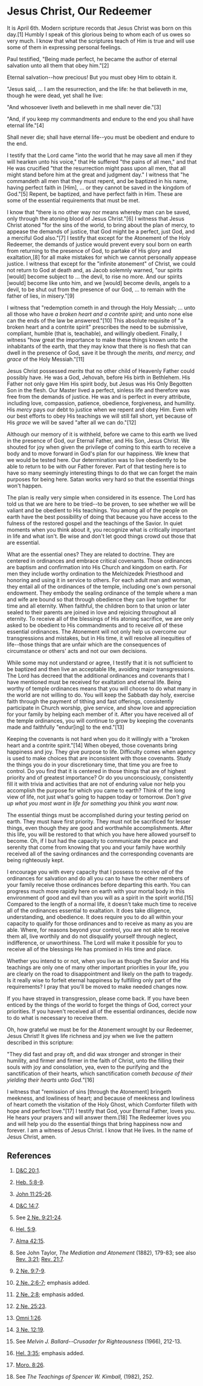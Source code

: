 # Jesus Christ, Our Redeemer

It is April 6th. Modern scripture records that Jesus Christ was born on this
day.[1] Humbly I speak of this glorious being to whom each of us owes so very
much. I know that what the scriptures teach of Him is true and will use some
of them in expressing personal feelings.

Paul testified, "Being made perfect, he became the author of eternal salvation
unto all them that obey him."[2]

Eternal salvation--how precious! But you must obey Him to obtain it.

"Jesus said, ... I am the resurrection, and the life: he that believeth in me,
though he were dead, yet shall he live:

"And whosoever liveth and believeth in me shall never die."[3]

"And, if you keep my commandments and endure to the end you shall have eternal
life."[4]

Shall never die; shall have eternal life--you must be obedient and endure to
the end.

I testify that the Lord came "into the world that he may save all men if they
will hearken unto his voice," that He suffered "the pains of all men," and
that He was crucified "that the resurrection might pass upon all men, that all
might stand before him at the great and judgment day." I witness that "he
commandeth all men that they must repent, and be baptized in his name, having
perfect faith in [Him], ... or they cannot be saved in the kingdom of God."[5]
Repent, be baptized, and have perfect faith in Him. These are some of the
essential requirements that must be met.

I know that "there is no other way nor means whereby man can be saved, only
through the atoning blood of Jesus Christ."[6] I witness that Jesus Christ
atoned "for the sins of the world, to bring about the plan of mercy, to
appease the demands of justice, that God might be a perfect, just God, and a
merciful God also."[7] I testify that except for the Atonement of the Holy
Redeemer, the demands of justice would prevent every soul born on earth from
returning to the presence of God, to partake of His glory and exaltation,[8]
for all make mistakes for which we cannot personally appease justice. I
witness that except for the "infinite atonement" of Christ, we could not
return to God at death and, as Jacob solemnly warned, "our spirits [would]
become subject to ... the devil, to rise no more. And our spirits [would] become
like unto him, and we [would] become devils, angels to a devil, to be shut out
from the presence of our God, ... to remain with the father of lies, in
misery."[9]

I witness that "redemption cometh in and through the Holy Messiah; ... unto all
those who have _a broken heart and a contrite spirit;_ and unto none else can
the ends of the law be answered."[10] This absolute requisite of "a broken
heart and a contrite spirit" prescribes the need to be submissive, compliant,
humble (that is, teachable), and willingly obedient. Finally, I witness "how
great the importance to make these things known unto the inhabitants of the
earth, that they may know that there is no flesh that can dwell in the
presence of God, save it be through the _merits, and mercy, and grace_ of the
Holy Messiah."[11]

Jesus Christ possessed _merits_ that no other child of Heavenly Father could
possibly have. He was a God, Jehovah, before His birth in Bethlehem. His
Father not only gave Him His spirit body, but Jesus was His Only Begotten Son
in the flesh. Our Master lived a perfect, sinless life and therefore was free
from the demands of justice. He was and is perfect in every attribute,
including love, compassion, patience, obedience, forgiveness, and humility.
His _mercy_ pays our debt to justice when we repent and obey Him. Even with
our best efforts to obey His teachings we will still fall short, yet because
of His _grace_ we will be saved "after all we can do."[12]

Although our memory of it is withheld, before we came to this earth we lived
in the presence of God, our Eternal Father, and His Son, Jesus Christ. We
shouted for joy when given the privilege of coming to this earth to receive a
body and to move forward in God's plan for our happiness. We knew that we
would be tested here. Our determination was to live obediently to be able to
return to be with our Father forever. Part of that testing here is to have so
many seemingly interesting things to do that we can forget the main purposes
for being here. Satan works very hard so that the essential things won't
happen.

The plan is really very simple when considered in its essence. The Lord has
told us that we are here to be tried--to be proven, to see whether we will be
valiant and be obedient to His teachings. You among all of the people on earth
have the best possibility of doing that because you have access to the fulness
of the restored gospel and the teachings of the Savior. In quiet moments when
you think about it, you recognize what is critically important in life and
what isn't. Be wise and don't let good things crowd out those that are
essential.

What are the essential ones? They are related to doctrine. They are centered
in ordinances and embrace critical covenants. Those ordinances are baptism and
confirmation into His Church and kingdom on earth. For men they include worthy
ordination to the Melchizedek Priesthood and honoring and using it in service
to others. For each adult man and woman, they entail all of the ordinances of
the temple, including one's own personal endowment. They embody the sealing
ordinance of the temple where a man and wife are bound so that through
obedience they can live together for time and all eternity. When faithful, the
children born to that union or later sealed to their parents are joined in
love and rejoicing throughout all eternity. To receive all of the blessings of
His atoning sacrifice, we are only asked to be obedient to His commandments
and to receive _all_ of these essential ordinances. The Atonement will not
only help us overcome our transgressions and mistakes, but in His time, it
will resolve all inequities of life--those things that are unfair which are
the consequences of circumstance or others' acts and not our own decisions.

While some may not understand or agree, I testify that it is not sufficient to
be baptized and then live an acceptable life, avoiding major transgressions.
The Lord has decreed that the additional ordinances and covenants that I have
mentioned must be received for exaltation and eternal life. Being worthy of
temple ordinances means that you will choose to do what many in the world are
not willing to do. You will keep the Sabbath day holy, exercise faith through
the payment of tithing and fast offerings, consistently participate in Church
worship, give service, and show love and appreciation for your family by
helping each member of it. After you have received all of the temple
ordinances, you will continue to grow by keeping the covenants made and
faithfully "endur[ing] to the end."[13]

Keeping the covenants is not hard when you do it willingly with a "broken
heart and a contrite spirit."[14] When obeyed, those covenants bring happiness
and joy. They give purpose to life. Difficulty comes when agency is used to
make choices that are inconsistent with those covenants. Study the things you
do in your discretionary time, that time you are free to control. Do you find
that it is centered in those things that are of highest priority and of
greatest importance? Or do you unconsciously, consistently fill it with trivia
and activities that are not of enduring value nor help you accomplish the
purpose for which you came to earth? Think of the long view of life, not just
what's going to happen today or tomorrow. _Don't give up what you most want in
life for something you think you want now._

The essential things must be accomplished during your testing period on earth.
They must have first priority. They must not be sacrificed for lesser things,
even though they are good and worthwhile accomplishments. After this life, you
will be restored to that which you have here allowed yourself to become. Oh,
if I but had the capacity to communicate the peace and serenity that come from
knowing that you and your family have worthily received all of the saving
ordinances and the corresponding covenants are being righteously kept.

I encourage you with every capacity that I possess to receive _all_ of the
ordinances for salvation and do all you can to have the other members of your
family receive those ordinances before departing this earth. You can progress
much more rapidly here on earth with your mortal body in this environment of
good and evil than you will as a spirit in the spirit world.[15] Compared to
the length of a normal life, it doesn't take much time to receive all of the
ordinances essential to exaltation. It does take diligence, understanding, and
obedience. It does require you to do all within your capacity to qualify for
those ordinances and to receive as many as you are able. Where, for reasons
beyond your control, you are not able to receive them all, live worthily and
do not disqualify yourself through neglect, indifference, or unworthiness. The
Lord will make it possible for you to receive all of the blessings He has
promised in His time and place.

Whether you intend to or not, when you live as though the Savior and His
teachings are only one of many other important priorities in your life, you
are clearly on the road to disappointment and likely on the path to tragedy.
Is it really wise to forfeit eternal happiness by fulfilling only part of the
requirements? I pray that you'll be moved to make needed changes now.

If you have strayed in transgression, please come back. If you have been
enticed by the things of the world to forget the things of God, correct your
priorities. If you haven't received all of the essential ordinances, decide
now to do what is necessary to receive them.

Oh, how grateful we must be for the Atonement wrought by our Redeemer, Jesus
Christ! It gives life richness and joy when we live the pattern described in
this scripture:

"They did fast and pray oft, and did wax stronger and stronger in their
humility, and firmer and firmer in the faith of Christ, unto the filling their
souls with joy and consolation, yea, even to the purifying and the
sanctification of their hearts, which sanctification cometh _because of their
yielding their hearts unto God._"[16]

I witness that "remission of sins [through the Atonement] bringeth meekness,
and lowliness of heart; and because of meekness and lowliness of heart cometh
the visitation of the Holy Ghost, which Comforter filleth with hope and
perfect love."[17] I testify that God, your Eternal Father, loves you. He
hears your prayers and will answer them.[18] The Redeemer loves you and will
help you do the essential things that bring happiness now and forever. I am a
witness of Jesus Christ. I know that He lives. In the name of Jesus Christ,
amen.

## References

  1. [D&amp;C 20:1](https://www.lds.org/scriptures/dc-testament/dc/20.1?lang=eng#0).

  2. [Heb. 5:8-9](https://www.lds.org/scriptures/nt/heb/5.8-9?lang=eng#7).

  3. [John 11:25-26](https://www.lds.org/scriptures/nt/john/11.25-26?lang=eng#24).

  4. [D&amp;C 14:7](https://www.lds.org/scriptures/dc-testament/dc/14.7?lang=eng#6).

  5. See [2 Ne. 9:21-24](https://www.lds.org/scriptures/bofm/2-ne/9.21-24?lang=eng#20).

  6. [Hel. 5:9](https://www.lds.org/scriptures/bofm/hel/5.9?lang=eng#8).

  7. [Alma 42:15](https://www.lds.org/scriptures/bofm/alma/42.15?lang=eng#14).

  8. See John Taylor, _The Mediation and Atonement_ (1882), 179-83; see also [Rev. 3:21](https://www.lds.org/scriptures/nt/rev/3.21?lang=eng#20); [Rev. 21:7](https://www.lds.org/scriptures/nt/rev/21.7?lang=eng#6).

  9. [2 Ne. 9:7-9](https://www.lds.org/scriptures/bofm/2-ne/9.7-9?lang=eng#6).

  10. [2 Ne. 2:6-7](https://www.lds.org/scriptures/bofm/2-ne/2.6-7?lang=eng#5); emphasis added.

  11. [2 Ne. 2:8](https://www.lds.org/scriptures/bofm/2-ne/2.8?lang=eng#7); emphasis added.

  12. [2 Ne. 25:23](https://www.lds.org/scriptures/bofm/2-ne/25.23?lang=eng#22).

  13. [Omni 1:26](https://www.lds.org/scriptures/bofm/omni/1.26?lang=eng#25).

  14. [3 Ne. 12:19](https://www.lds.org/scriptures/bofm/3-ne/12.19?lang=eng#18).

  15. See _Melvin J. Ballard--Crusader for Righteousness_ (1966), 212-13.

  16. [Hel. 3:35](https://www.lds.org/scriptures/bofm/hel/3.35?lang=eng#34); emphasis added.

  17. [Moro. 8:26](https://www.lds.org/scriptures/bofm/moro/8.26?lang=eng#25).

  18. See _The Teachings of Spencer W. Kimball,_ (1982), 252.

